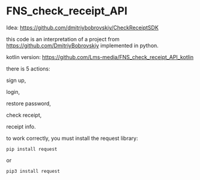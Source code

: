 # FNS_check_receipt_API

Idea: https://github.com/dmitriybobrovskiy/CheckReceiptSDK

this code is an interpretation of a project from https://github.com/DmitriyBobrovskiy implemented in python.

kotlin version: https://github.com/Lms-media/FNS_check_receipt_API_kotlin

there is 5 actions:

sign up,

login,

restore password,

check receipt,

receipt info.

to work correctly, you must install the request library:
```
pip install request
```
or
```
pip3 install request
```

